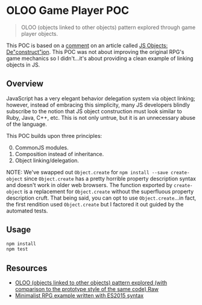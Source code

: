 # OLOO Game Player POC
> OLOO (objects linked to other objects) pattern explored through game player objects.

This POC is based on a [comment] on an article called [JS Objects: De"construct"ion]. This POC was not about improving the original RPG's game mechanics so I didn't...it's about providing a clean example of linking objects in JS.

## Overview

JavaScript has a very elegant behavior delegation system via object linking; however, instead of embracing this simplicity, many JS developers blindly subscribe to the notion that JS object construction must look similar to Ruby, Java, C++, etc. This is not only untrue, but it is an unnecessary abuse of the language.

This POC builds upon three principles:

0. CommonJS modules.
0. Composition instead of inheritance.
0. Object linking/delegation.

NOTE: We've swapped out `Object.create` for `npm install --save create-object` since `Object.create` has a pretty horrible property description syntax and doesn't work in older web browsers. The function exported by `create-object` is a replacement for `Object.create` without the superfluous property description cruft. That being said, you can opt to use `Object.create`...in fact, the first rendition used `Object.create` but I factored it out guided by the automated tests.

## Usage

```sh
npm install
npm test
```

## Resources

 - [OLOO (objects linked to other objects) pattern explored (with comparison to the prototype style of the same code) Raw][oloo1]
 - [Minimalist RPG example written with ES2015 syntax]

[oloo1]: https://gist.github.com/getify/5572383
[Minimalist RPG example written with ES2015 syntax]: https://gist.github.com/bpesquet/6dac5adeb5f31fdc1951
[comment]: http://davidwalsh.name/javascript-objects-deconstruction#comment-503607
[JS Objects: De"construct"ion]: http://davidwalsh.name/javascript-objects-deconstruction
